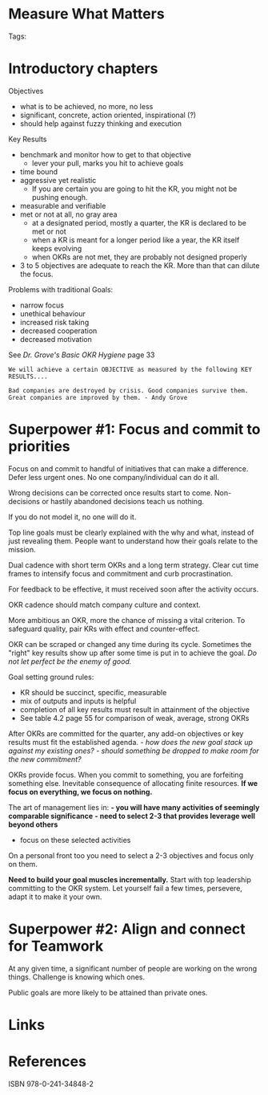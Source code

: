 # Measure What Matters
Tags: 

# Introductory chapters

Objectives
- what is to be achieved, no more, no less
- significant, concrete, action oriented, inspirational (?)
- should help against fuzzy thinking and execution

Key Results
- benchmark and monitor how to get to that objective
	- lever your pull, marks you hit to achieve goals
- time bound 
- aggressive yet realistic
	- If you are certain you are going to hit the KR, you might not be pushing enough.
- measurable and verifiable
- met or not at all, no gray area
	- at a designated period, mostly a quarter, the KR is declared to be met or not
	- when a KR is meant for a longer period like a year, the KR itself keeps evolving
	- when OKRs are not met, they are probably not designed properly
- 3 to 5 objectives are adequate to reach the KR. More than that can dilute the focus.

Problems with traditional Goals:
- narrow focus
- unethical behaviour
- increased risk taking
- decreased cooperation
- decreased motivation

See *Dr. Grove's Basic OKR Hygiene* page 33

```ad-formula
We will achieve a certain OBJECTIVE as measured by the following KEY RESULTS....
```

```ad-quote
Bad companies are destroyed by crisis. Good companies survive them. Great companies are improved by them. - Andy Grove
```

# Superpower #1: Focus and commit to priorities
Focus on and commit to handful of initiatives that can make a difference. Defer less urgent ones. No one company/individual can do it all.

Wrong decisions can be corrected once results start to come. Non-decisions or hastily abandoned decisions teach us nothing.

If you do not model it, no one will do it.

Top line goals must be clearly explained with the why and what, instead of just revealing them. People want to understand how their goals relate to the mission.

Dual cadence with short term OKRs and a long term strategy.
Clear cut time frames to intensify focus and commitment and curb procrastination.

For feedback to be effective, it must received soon after the activity occurs.

OKR cadence should match company culture and context.

More ambitious an OKR, more the chance of missing a vital criterion. To safeguard quality, pair KRs with effect and counter-effect.

OKR can be scraped or changed any time during its cycle. Sometimes the "right" key results show up after some time is put in to achieve the goal. *Do not let perfect be the enemy of good.*

Goal setting ground rules:
- KR should be succinct, specific, measurable
- mix of outputs and inputs is helpful
- completion of all key results must result in attainment of the objective
- See table 4.2 page 55 for comparison of weak, average, strong OKRs

After OKRs are committed for the quarter, any add-on objectives or key results must fit the established agenda.
*- how does the new goal stack up against my existing ones?*
*- should something be dropped to make room for the new commitment?*

OKRs provide focus. When you commit to something, you are forfeiting something else. Inevitable consequence of allocating finite resources. **If we focus on everything, we focus on nothing.**

The art of management lies in:
**- you will have many activities of seemingly comparable significance**
**- need to select 2-3 that provides leverage well beyond others**
- focus on these selected activities

On a personal front too you need to select a 2-3 objectives and focus only on them.

**Need to build your goal muscles incrementally.** Start with top leadership committing to the  OKR system. Let yourself fail a few times, persevere, adapt it to make it your own.

# Superpower #2: Align and connect for Teamwork

At any given time, a significant number of people are working on the wrong things. Challenge is knowing which ones.

Public goals are more likely to be attained than private ones.



# Links

# References
ISBN 978-0-241-34848-2